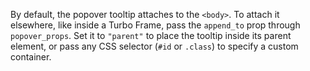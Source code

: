 By default, the popover tooltip attaches to the `<body>`. To attach it elsewhere, like inside a Turbo Frame, pass the `append_to` prop through `popover_props`. Set it to `"parent"` to place the tooltip inside its parent element, or pass any CSS selector (`#id` or `.class`) to specify a custom container.
